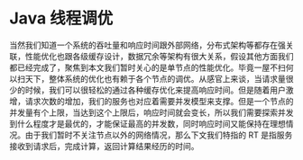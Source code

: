 # Java 线程调优

当然我们知道一个系统的吞吐量和响应时间跟外部网络，分布式架构等都存在强关联，性能优化也跟各级缓存设计，数据冗余等架构有很大关系，假设其他方面我们都已经完成了，聚焦到本文我们暂时关心的是单节点的性能优化。毕竟一屋不扫何以扫天下，整体系统的优化也有赖于各个节点的调优。从感官上来谈，当请求量很少的时候，我们可以很轻松的通过各种缓存优化来提高响应时间。但是随着用户激增，请求次数的增加，我们的服务也对应着需要并发模型来支撑。但是一个节点的并发量有个上限，当达到这个上限后，响应时间就会变长，所以我们需要探索并发到什么程度才是最优的，才能保证最高的并发数，同时响应时间又能保持在理想情况。由于我们暂时不关注节点以外的网络情况，那么下文我们特指的 RT 是指服务接收到请求后，完成计算，返回计算结果经历的时间。
